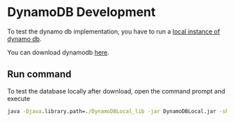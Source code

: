 # DynamoDB Development

To test the dynamo db implementation, you have to run a [local instance of dynamo db](https://docs.aws.amazon.com/amazondynamodb/latest/developerguide/DynamoDBLocal.DownloadingAndRunning.html).

You can download dynamodb [here](https://docs.aws.amazon.com/amazondynamodb/latest/developerguide/DynamoDBLocal.DownloadingAndRunning.html).

## Run command

To test the database locally after download, open the command prompt and execute

```cmd
java -Djava.library.path=./DynamoDBLocal_lib -jar DynamoDBLocal.jar -sharedDb
```
